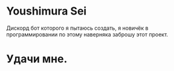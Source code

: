 # Youshimura Sei
Дискорд бот которого я пытаюсь создать, я новичёк в программировании по этому наверняка заброшу этот проект.
# Удачи мне.
